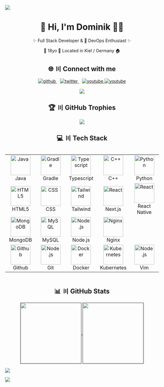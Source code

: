<img src="https://capsule-render.vercel.app/api?type=waving&height=150&color=gradient&section=header&fontAlign=0&fontAlignY=0&reversal=false">

<div align="center">
    <h1>👋 Hi, I'm Dominik 👨‍💻</h1>
    <p>✨ Full Stack Developer & 🚀 DevOps Enthusiast ✨</p>
    <p>🎂 18yo 📍 Located in Kiel / Germany 🏠</p>
</div>

<h2 align="center">🌐 〣 Connect with me</h2>
<div align="center">
    <a href="https://github.com/DomiIRL" target="_blank" style="margin-right: 10px;">
        <img src="https://img.shields.io/badge/github-%2324292e.svg?&style=for-the-badge&logo=github&logoColor=white" alt="github" />
    </a>
    <a href="https://twitter.com/domi3313" target="_blank" style="margin-right: 10px;">
        <img src="https://img.shields.io/badge/twitter-%2300acee.svg?&style=for-the-badge&logo=twitter&logoColor=white" alt="twitter" />
    </a>
    <a href="https://www.youtube.com/user/UCfzy5qvogIgfokGqSMZ3WeQ" target="_blank">
        <img src="https://img.shields.io/badge/youtube-%23EE4831.svg?&style=for-the-badge&logo=youtube&logoColor=white" alt="youtube" />
    </a>
    <a href="[https://www.youtube.com/user/UCfzy5qvogIgfokGqSMZ3WeQ](https://www.youtube.com/watch?v=cErgMJSgpv0)" target="_blank">
          <img src="https://user-images.githubusercontent.com/67184131/218307031-8bd6d09e-6ad6-4df2-a5ee-15dd58380947.svg" alt="youtube" />
      </a>
</div>
<br>
<div align="center">
    <a href="https://discord.com/users/289417516663439361"><img src="https://lanyard.cnrad.dev/api/289417516663439361" /></a>
</div>

<h2 align="center">🏆 〣 GitHub Trophies</h2>
<p align="center">
  <img src="https://github-profile-trophy.vercel.app/?username=DomiIRL&theme=radical&no-frame=false&no-bg=true&margin-w=4">
</p>

<h2 align="center">💻 〣 Tech Stack</h2>
<div style="display: flex; flex-wrap: wrap; justify-content: center; gap: 20px;">
  <table align="center">
    <tr>
      <td align="center" width="96">
        <img src="https://techstack-generator.vercel.app/java-icon.svg" alt="Java" width="65" height="65" />
        <br>Java
      </td>
        <td align="center" width="96">
        <img src="https://skillicons.dev/icons?i=gradle" alt="Gradle" width="65" height="65" />
        <br>Gradle
      </td>
      <td align="center" width="96">
        <img src="https://techstack-generator.vercel.app/ts-icon.svg" alt="Typescript" width="65" height="65" />
        <br>Typescript
      </td>
      <td align="center" width="96">
        <img src="https://techstack-generator.vercel.app/cpp-icon.svg" alt="C++" width="65" height="65" />
        <br>C++
      </td>
        <td align="center" width="96">
        <img src="https://techstack-generator.vercel.app/python-icon.svg" alt="Python" width="65" height="65" />
        <br>Python
      </td>
    </tr>
    <tr>
      <td align="center" width="96">
        <img src="https://skillicons.dev/icons?i=html" alt="HTML5" width="65" height="65" />
        <br>HTML5
      </td>
      <td align="center" width="96">
        <img src="https://skillicons.dev/icons?i=css" alt="CSS" width="65" height="65" />
        <br>CSS
      </td>
      <td align="center" width="96">
        <img src="https://skillicons.dev/icons?i=tailwind" alt="Tailwind" width="65" height="65" />
        <br>Tailwind
      </td>
      <td align="center" width="96">
        <img src="https://skillicons.dev/icons?i=nextjs" alt="React" width="65" height="65" />
        <br>Next.js
      </td>
      <td align="center" width="96">
          <img src="https://techstack-generator.vercel.app/react-icon.svg" alt="React" width="65" height="65" />
        <br>React Native
      </td>
    </tr>
    <tr>
      <td align="center" width="96">
        <img src="https://skillicons.dev/icons?i=mongodb" alt="MongoDB" width="65" height="65" />
        <br>MongoDB
      </td>
      <td align="center" width="96">
        <img src="https://techstack-generator.vercel.app/mysql-icon.svg" alt="MySQL" width="65" height="65" />
        <br>MySQL
      </td>
      <td align="center" width="96">
        <img src="https://skillicons.dev/icons?i=nodejs" alt="Node.js" width="65" height="65" />
        <br>Node.js
      </td>
      <td align="center" width="96">
        <img src="https://techstack-generator.vercel.app/nginx-icon.svg" alt="Nginx" width="65" height="65" />
        <br>Nginx
      </td>
      <td align="center" width="96">
      </td>
    </tr>
    <tr>
      <td align="center" width="96">
        <img src="https://techstack-generator.vercel.app/github-icon.svg" alt="Github" width="65" height="65" />
        <br>Github
      </td>
      <td align="center" width="96">
        <img src="https://skillicons.dev/icons?i=git" alt="Node.js" width="65" height="65" />
        <br>Git
      </td>
      <td align="center" width="96">
        <img src="https://techstack-generator.vercel.app/docker-icon.svg" alt="Docker" width="65" height="65" />
        <br>Docker
      </td>
      <td align="center" width="96">
        <img src="https://techstack-generator.vercel.app/kubernetes-icon.svg" alt="Kubernetes" width="65" height="65" />
        <br>Kubernetes
      </td>
      <td align="center" width="96">
          <img src="https://skillicons.dev/icons?i=vim" alt="Node.js" width="65" height="65" />
        <br>Vim
      </td>
    </tr>
  </table>
</div>

<h2 align="center">📊 〣 GitHub Stats</h2>
<div align="center">
  <a href="">
    <img height=200 align="center" src="https://github-readme-stats.vercel.app/api?username=domiirl&include_all_commits=true&show_icons=true&count_private=true&hide_border=true&theme=onedark"/>
  </a>
  <a href="">
    <img height=200 align="center" src="https://github-readme-stats.vercel.app/api/top-langs/?username=domiirl&layout=compact&card_width=320&show_icons=true&count_private=true&hide_border=true&theme=onedark" />
  </a>
</div>

![](https://hit.yhype.me/github/profile?account_id=67184131)

<img src="https://capsule-render.vercel.app/api?type=waving&height=150&color=gradient&section=footer&fontAlign=0&fontAlignY=0&reversal=false">
